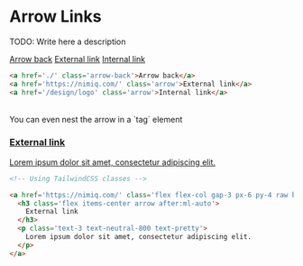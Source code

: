# Arrow Links

TODO: Write here a description

<div flex mt-32>
  <a href='./' class='arrow-back'>Arrow back</a>
  <a href='https://nimiq.com/' target="_blank" rel="noopener" class='arrow'>External link</a>
  <a href='../design/logo' class='arrow'>Internal link</a>
</div>

```html
<a href='./' class='arrow-back'>Arrow back</a>
<a href='https://nimiq.com/' class='arrow'>External link</a>
<a href='/design/logo' class='arrow'>Internal link</a>
```
<br>
You can even nest the arrow in a `tag` element

<div flex justify-center mt-32>
  <a href='https://nimiq.com/' target="_blank" rel="noopener" class='flex flex-col gap-12 px-24 py-16 raw bg-neutral-200 rounded-8 max-w-320'>
    <h3 class='flex items-center arrow after:ml-auto'>External link</h3>
    <p class='text-12 text-neutral-800 text-pretty'>Lorem ipsum dolor sit amet, consectetur adipiscing elit.</p>
  </a>
</div>

```html
<!-- Using TailwindCSS classes -->

<a href='https://nimiq.com/' class='flex flex-col gap-3 px-6 py-4 raw bg-neutral-200 rounded-2'>
  <h3 class='flex items-center arrow after:ml-auto'>
    External link
  </h3>
  <p class='text-3 text-neutral-800 text-pretty'>
    Lorem ipsum dolor sit amet, consectetur adipiscing elit.
  </p>
</a>
```
